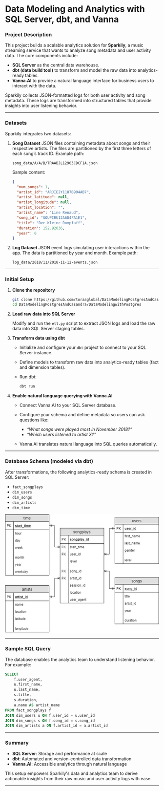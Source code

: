 

# Data Modeling and Analytics with SQL Server, dbt, and Vanna

### Project Description

This project builds a scalable analytics solution for **Sparkily**, a music streaming service that wants to analyze song metadata and user activity data. The core components include:

* **SQL Server** as the central data warehouse.
* **dbt (data build tool)** to transform and model the raw data into analytics-ready tables.
* **Vanna.AI** to provide a natural language interface for business users to interact with the data.

Sparkily collects JSON-formatted logs for both user activity and song metadata. These logs are transformed into structured tables that provide insights into user listening behavior.

---

### Datasets

Sparkily integrates two datasets:

1. **Song Dataset**
   JSON files containing metadata about songs and their respective artists. The files are partitioned by the first three letters of each song’s track ID.
   Example path:

   ```
   song_data/A/A/B/TRAABJL12903CDCF1A.json
   ```

   Sample content:

   ```json
   {
     "num_songs": 1,
     "artist_id": "ARJIE2Y1187B994AB7",
     "artist_latitude": null,
     "artist_longitude": null,
     "artist_location": "",
     "artist_name": "Line Renaud",
     "song_id": "SOUPIRU12A6D4FA1E1",
     "title": "Der Kleine Dompfaff",
     "duration": 152.92036,
     "year": 0
   }
   ```

2. **Log Dataset**
   JSON event logs simulating user interactions within the app. The data is partitioned by year and month.
   Example path:

   ```
   log_data/2018/11/2018-11-12-events.json
   ```

---

### Initial Setup

1. **Clone the repository**

   ```bash
   git clone https://github.com/toraaglobal/DataModelingPostgresAndCasandra.git
   cd DataModelingPostgresAndCasandra/DataModelingwithPostgres
   ```

2. **Load raw data into SQL Server**

   Modify and run the `etl.py` script to extract JSON logs and load the raw data into SQL Server staging tables.

3. **Transform data using dbt**

   * Initialize and configure your `dbt` project to connect to your SQL Server instance.
   * Define models to transform raw data into analytics-ready tables (fact and dimension tables).
   * Run dbt:

     ```bash
     dbt run
     ```

4. **Enable natural language querying with Vanna.AI**

   * Connect Vanna.AI to your SQL Server database.
   * Configure your schema and define metadata so users can ask questions like:

     * *“What songs were played most in November 2018?”*
     * *“Which users listened to artist X?”*
   * Vanna.AI translates natural language into SQL queries automatically.

---

### Database Schema (modeled via dbt)

After transformations, the following analytics-ready schema is created in SQL Server:

* `fact_songplays`
* `dim_users`
* `dim_songs`
* `dim_artists`
* `dim_time`

![Schema](./documents/songplayschema.jpg)

---

### Sample SQL Query

The database enables the analytics team to understand listening behavior. For example:

```sql
SELECT 
    f.user_agent,
    u.first_name,
    u.last_name,
    s.title,
    s.duration,
    a.name AS artist_name
FROM fact_songplays f
JOIN dim_users u ON f.user_id = u.user_id
JOIN dim_songs s ON f.song_id = s.song_id
JOIN dim_artists a ON f.artist_id = a.artist_id
```

---

### Summary

* **SQL Server**: Storage and performance at scale
* **dbt**: Automated and version-controlled data transformation
* **Vanna.AI**: Accessible analytics through natural language

This setup empowers Sparkily's data and analytics team to derive actionable insights from their raw music and user activity logs with ease.

---

